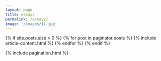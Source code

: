 ```yaml
---
layout: page
title: essays
permalink: /essays/
image: '/images/11.jpg'
---
```


<div class="container">
  <div class="row animate">
    {% if site.posts.size > 0 %}
    {% for post in paginator.posts %}
    {% include article-content.html %}
    {% endfor %}
    {% endif %}
  </div>
</div>

{% include pagination.html %}